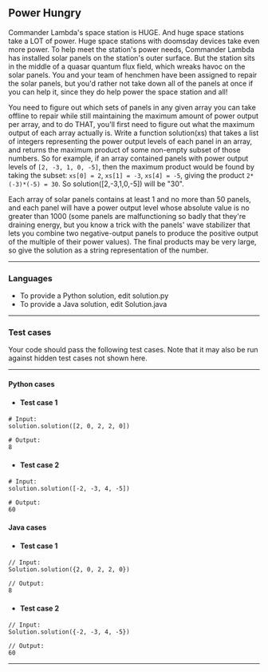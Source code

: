 ## Power Hungry

Commander Lambda's space station is HUGE. And huge space stations take a
LOT of power. Huge space stations with doomsday devices take even more power.
To help meet the station's power needs, Commander Lambda has installed solar
panels on the station's outer surface. But the station sits in the middle of a
quasar quantum flux field, which wreaks havoc on the solar panels. You and
your team of henchmen have been assigned to repair the solar panels, but you'd
rather not take down all of the panels at once if you can help it, since they
do help power the space station and all!

You need to figure out which sets of panels in any given array you can take
offline to repair while still maintaining the maximum amount of power output
per array, and to do THAT, you'll first need to figure out what the maximum
output of each array actually is. Write a function solution(xs) that takes a
list of integers representing the power output levels of each panel in an
array, and returns the maximum product of some non-empty subset of
those numbers. So for example, if an array contained panels with power
output levels of `[2, -3, 1, 0, -5]`, then the maximum product would be
found by taking the subset: `xs[0] = 2`, `xs[1] = -3`, `xs[4] = -5`, giving the
product `2*(-3)*(-5) = 30`.  So solution([2,-3,1,0,-5]) will be "30".

Each array of solar panels contains at least 1 and no more than 50 panels,
and each panel will have a power output level whose absolute value is no
greater than 1000 (some panels are malfunctioning so badly that they're
draining energy, but you know a trick with the panels' wave stabilizer
that lets you combine two negative-output panels to produce the positive
output of the multiple of their power values). The final products may be
very large, so give the solution as a string representation of the number.

----

### Languages

* To provide a Python solution, edit solution.py
* To provide a Java solution, edit Solution.java

----

### Test cases

Your code should pass the following test cases.
Note that it may also be run against hidden test cases not shown here.

----

#### Python cases

* #### Test case 1
```
# Input:
solution.solution([2, 0, 2, 2, 0])
```
```
# Output:
8
```

* #### Test case 2
```
# Input:
solution.solution([-2, -3, 4, -5])
```
```
# Output:
60
```

#### Java cases

* #### Test case 1
```
// Input:
Solution.solution({2, 0, 2, 2, 0})
```
```
// Output:
8
```

* #### Test case 2
```
// Input:
Solution.solution({-2, -3, 4, -5})
```
```
// Output:
60
```

---
